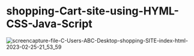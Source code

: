 # shopping-Cart-site-using-HYML-CSS-Java-Script


![screencapture-file-C-Users-ABC-Desktop-shopping-SITE-index-html-2023-02-25-21_53_59](https://user-images.githubusercontent.com/119997675/221394744-2753cc7d-93d8-4763-b106-b61a5c8b6d5e.png)
